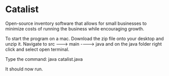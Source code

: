 # Catalist
Open-source inventory software that allows for small businesses to minimize costs of running the business while encouraging growth.

To start the program on a mac. Download the zip file onto your desktop and unzip it. Navigate to src ---> main ----> java and on the java folder right click and select open terminal.

Type the command: java catalist.java

It should now run.
